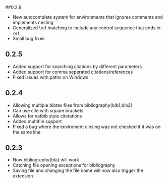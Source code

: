 ##0.2.8
* New autocomplete system for environments that ignores comments and implements nesting
* Generalized \ref matching to include any control sequence that ends in `ref`
* Small bug fixes

## 0.2.5
* Added support for searching citations by different parameters
* Added support for comma seperated citations/references
* Fixed issues with paths on Windows

## 0.2.4
* Allowing multiple bibtex files from bibliography{bib1,bib2}
* Can use cite with square brackets
* Allows for natbib style citetations
* Added multifile support
* Fixed a bug where the enviroment closing was not checked if it was on the same line

## 0.2.3

* Now bibliography{bla} will work
* Catching file opening exceptions for bibliography
* Saving file and changing the file name will now also trigger the extension
